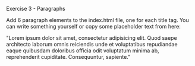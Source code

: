 Exercise 3 - Paragraphs

Add 6 paragraph elements to the index.html file, one for each title tag. You can write something yourself or copy some placeholder text from here:

"Lorem ipsum dolor sit amet, consectetur adipisicing elit. Quod saepe architecto laborum omnis reiciendis unde et voluptatibus repudiandae eaque quibusdam doloribus officia odit voluptatum minima ab, reprehenderit cupiditate. Consequuntur, sapiente."